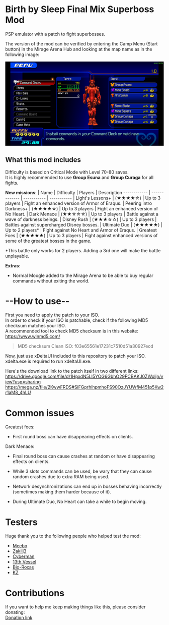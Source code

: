 # Birth by Sleep Final Mix Superboss Mod
PSP emulator with a patch to fight superbosses.

The version of the mod can be verified by entering the Camp Menu (Start button) in
the Mirage Arena Hub and looking at the map name as in the following image:

![Example of version number](ULJM05775_00005.jpg)

## What this mod includes
Difficulty is based on Critical Mode with Level 70-80 saves.  
It is highly recommended to use **Group Esuna** and **Group Curaga** for all fights.

**New missions**:
| Name | Difficulty | Players | Description
------------ | ------------- | ----------- | -----------
| Light's Lessons+ | (★★★★☆) | Up to 3 players | Fight an enhanced version of Armor of Eraqus. 
| Peering intro Darkness+ | (★★★★☆) | Up to 3 players | Fight an enhanced version of No Heart. 
| Dark Menace | (★★☆☆☆) | Up to 3 players | Battle against a wave of darkness beings. 
| Disney Rush | (★★★☆☆) | Up to 3 players | Battles against supercharged Disney bosses. 
| Ultimate Duo | (★★★★★) | Up to 2 players* | Fight against No Heart and Armor of Eraqus.
| Greatest Foes | (★★★★★) | Up to 3 players | Fight against enhanced versions of some of the greatest bosses in the game. 

*This battle only works for 2 players. Adding a 3rd one will make the battle unplayable.

**Extras**:
- Normal Moogle added to the Mirage Arena to be able to buy regular commands without exiting the world.

# --How to use--
First you need to apply the patch to your ISO.  
In order to check if your ISO is patchable, check if the following MD5 checksum matches your ISO.  
A recommended tool to check MD5 checksum is in this website: https://www.winmd5.com/

> MD5 checksum Clean ISO:
> f03e65561e17231c7510d51a30927ecd

Now, just use xDeltaUI included to this repository to patch your ISO. xdelta.exe is required to run xdeltaUI.exe.

Here's the download link to the patch itself in two different links:  
https://drive.google.com/file/d/1HpxdN5LI5YOG6GbhO29PCBAKJ0ZWoljn/view?usp=sharing
https://mega.nz/file/2KwwFRDS#SiFGprhihpmhoFS90OzJYUWfM451p5Kw2r1aM8_4hLU

# Common issues
Greatest foes:
- First round boss can have disappearing effects on clients.

Dark Menace:
- Final round boss can cause crashes at random or have disappearing effects on clients.

- While 3 slots commands can be used, be wary that they can cause random crashes due to extra RAM being used.

- Network desynchronizations can end up in bosses behaving incorrectly (sometimes making them harder because of it).

- During Ultimate Duo, No Heart can take a while to begin moving.

# Testers
Huge thank you to the following people who helped test the mod:
- [Meebo](https://twitter.com/Sora3100)
- [Zakilj3](https://twitter.com/Zakilj3)
- [Cyberman](https://twitter.com/Cyberman6)
- [13th Vessel](https://twitter.com/ligero_miguel)
- [Bio-Roxas](https://twitter.com/Bio_Roxas)
- [KZ](https://twitter.com/KZXcellent)

# Contributions
If you want to help me keep making things like this, please consider donating:  
[Donation link](http://paypal.me/keytotruth)
